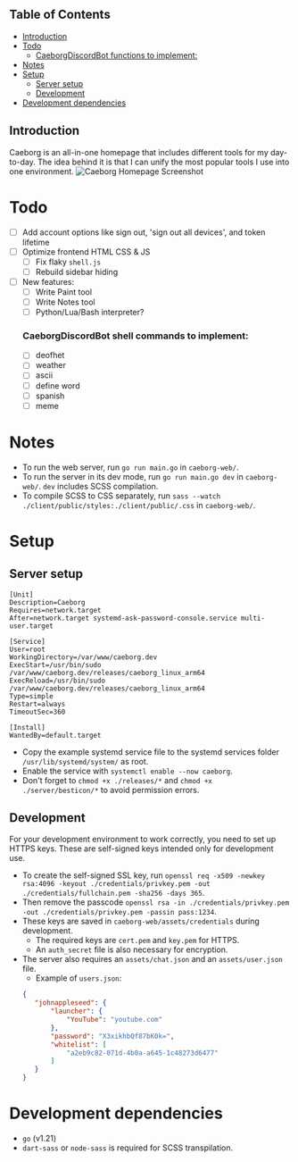 ## Table of Contents
- [Introduction](#introduction)
- [Todo](#todo)
    + [CaeborgDiscordBot functions to implement:](#caeborgdiscordbot-functions-to-implement-)
- [Notes](#notes)
- [Setup](#setup)
  * [Server setup](#server-setup)
  * [Development](#development)
- [Development dependencies](#development-dependencies)

## Introduction
Caeborg is an all-in-one homepage that includes different tools for my day-to-day. The idea behind it is that I can unify the most popular tools I use into one environment.
![](https://caeborg.dev/assets/screenshot.png "Caeborg Homepage Screenshot")

# Todo
* [ ] Add account options like sign out, 'sign out all devices', and token lifetime
* [ ] Optimize frontend HTML CSS & JS
    * [ ] Fix flaky `shell.js`
    * [ ] Rebuild sidebar hiding
* [ ] New features:
    * [ ] Write Paint tool
    * [ ] Write Notes tool
    * [ ] Python/Lua/Bash interpreter?
    ### CaeborgDiscordBot shell commands to implement:
    * [ ] deofhet
    * [ ] weather
    * [ ] ascii
    * [ ] define word
    * [ ] spanish
    * [ ] meme

# Notes
* To run the web server, run `go run main.go` in `caeborg-web/`.
* To run the server in its dev mode, run `go run main.go dev` in `caeborg-web/`. `dev` includes SCSS compilation.
* To compile SCSS to CSS separately, run `sass --watch ./client/public/styles:./client/public/.css` in `caeborg-web/`.

# Setup
## Server setup
```
[Unit]
Description=Caeborg
Requires=network.target
After=network.target systemd-ask-password-console.service multi-user.target

[Service]
User=root
WorkingDirectory=/var/www/caeborg.dev
ExecStart=/usr/bin/sudo /var/www/caeborg.dev/releases/caeborg_linux_arm64
ExecReload=/usr/bin/sudo /var/www/caeborg.dev/releases/caeborg_linux_arm64
Type=simple
Restart=always
TimeoutSec=360

[Install]
WantedBy=default.target
```
* Copy the example systemd service file to the systemd services folder `/usr/lib/systemd/system/` as root.
* Enable the service with `systemctl enable --now caeborg`.
* Don't forget to `chmod +x ./releases/*` and `chmod +x ./server/besticon/*` to avoid permission errors.
## Development
For your development environment to work correctly, you need to set up HTTPS keys. These are self-signed keys intended only for development use.
* To create the self-signed SSL key, run `openssl req -x509 -newkey rsa:4096 -keyout ./credentials/privkey.pem -out ./credentials/fullchain.pem -sha256 -days 365`.
* Then remove the passcode `openssl rsa -in ./credentials/privkey.pem -out ./credentials/privkey.pem -passin pass:1234`.
* These keys are saved in `caeborg-web/assets/credentials` during development.
    * The required keys are `cert.pem` and `key.pem` for HTTPS.
    * An `auth_secret` file is also necessary for encryption.
* The server also requires an `assets/chat.json` and an `assets/user.json` file.
    * Example of `users.json`:
     ```json
    {
        "johnappleseed": {
            "launcher": {
                "YouTube": "youtube.com"
            },
            "password": "X3xikhbQf87bK0k=",
            "whitelist": [
                "a2eb9c82-071d-4b0a-a645-1c48273d6477"
            ]
        }
    }
    ```

# Development dependencies
* `go` (v1.21)
* `dart-sass` or `node-sass` is required for SCSS transpilation.
